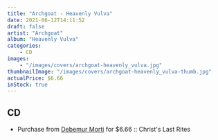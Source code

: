 ```yaml
---
title: "Archgoat - Heavenly Vulva"
date: 2021-06-12T14:11:52
draft: false
artist: "Archgoat"
album: "Heavenly Vulva"
categories:
    - CD
images:
    - "/images/covers/archgoat-heavenly_vulva.jpg"
thumbnailImage: "/images/covers/archgoat-heavenly_vulva-thumb.jpg"
actualPrice: $6.66
inStock: true
---
```


## CD
* Purchase from [Debemur Morti](https://debemurmorti.aisamerch.com/item/74837) for $6.66 :: Christ's Last Rites
